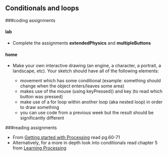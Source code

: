 ## Conditionals and loops

###coding assignments

#### lab
<ul>
	<li>Complete the assignments <strong>extendedPhysics</strong> and <strong>multipleButtons</strong></li>
</ul>

#### home
<ul>
	<li>Make your own interactive drawing (an engine, a character, a portrait, a landscape, etc). Your sketch should have all of the following elements:</li>
	<ul>
		<li>movement which has some conditional (example: something should change when the object enters/leaves some area) </li>
		<li>makes use of the mouse (using keyPressed() and key (to read which button was pressed)</li>
		<li>make use of a for loop within another loop (aka nested loop) in order to draw something</li>
		<li>you can use code from a previous week but the result should be significantly different</li>	
	</ul>
</ul>


###reading assignments
<ul>
	<li>From <a href="http://www.artech.cc/_class_material_/books/Getting_Started_with_Processing.pdf"> Getting started with Processing</a> read pg.60-71</li>
    <li>Alternatively, for a more in depth look into conditionals read chapter 5 from <a href="http://www.artech.cc/_class_material_/books/Learning_Processing.pdf">Learning Processing</a></li>
</ul>
